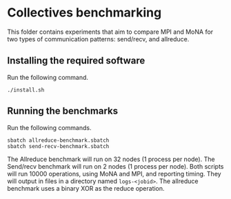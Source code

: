 # Collectives benchmarking

This folder contains experiments that aim to compare MPI and MoNA
for two types of communication patterns: send/recv, and allreduce.

## Installing the required software

Run the following command.
```
./install.sh
```

## Running the benchmarks

Run the following commands.

```
sbatch allreduce-benchmark.sbatch
sbatch send-recv-benchmark.sbatch
```

The Allreduce benchmark will run on 32 nodes (1 process per node).
The Send/recv benchmark will run on 2 nodes (1 process per node).
Both scripts will run 10000 operations, using MoNA and MPI, and
reporting timing. They will output in files in a directory named
`logs-<jobid>`. The allreduce benchmark uses a binary XOR as the
reduce operation.
